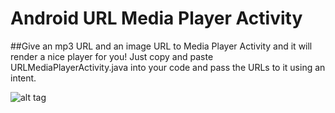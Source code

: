 # Android URL Media Player Activity
##Give an mp3 URL and an image URL to Media Player Activity and it will render a nice player for you!
Just copy and paste URLMediaPlayerActivity.java into your code and pass the URLs to it using an intent.

![alt tag](https://raw.githubusercontent.com/avafab/URLMediaPlayer/master/screenshots/device-2015-02-28-223128.png)

